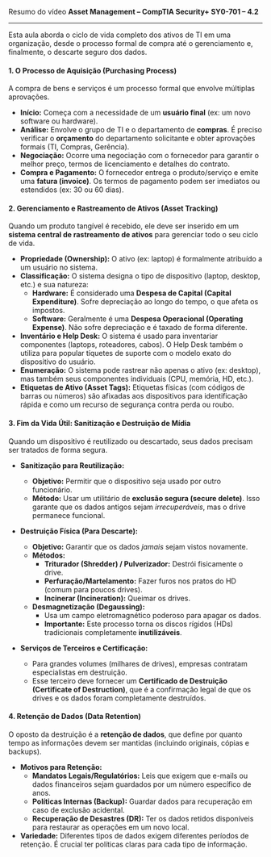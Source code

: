 Resumo do vídeo **Asset Management – CompTIA Security+ SY0-701 – 4.2**

---

Esta aula aborda o ciclo de vida completo dos ativos de TI em uma organização, desde o processo formal de compra até o gerenciamento e, finalmente, o descarte seguro dos dados.

#### **1. O Processo de Aquisição (Purchasing Process)**

A compra de bens e serviços é um processo formal que envolve múltiplas aprovações.

* **Início:** Começa com a necessidade de um **usuário final** (ex: um novo software ou hardware).
* **Análise:** Envolve o grupo de TI e o departamento de **compras**. É preciso verificar o **orçamento** do departamento solicitante e obter aprovações formais (TI, Compras, Gerência).
* **Negociação:** Ocorre uma negociação com o fornecedor para garantir o melhor preço, termos de licenciamento e detalhes do contrato.
* **Compra e Pagamento:** O fornecedor entrega o produto/serviço e emite uma **fatura (invoice)**. Os termos de pagamento podem ser imediatos ou estendidos (ex: 30 ou 60 dias).

#### **2. Gerenciamento e Rastreamento de Ativos (Asset Tracking)**

Quando um produto tangível é recebido, ele deve ser inserido em um **sistema central de rastreamento de ativos** para gerenciar todo o seu ciclo de vida.

* **Propriedade (Ownership):** O ativo (ex: laptop) é formalmente atribuído a um usuário no sistema.
* **Classificação:** O sistema designa o tipo de dispositivo (laptop, desktop, etc.) e sua natureza:
    * **Hardware:** É considerado uma **Despesa de Capital (Capital Expenditure)**. Sofre depreciação ao longo do tempo, o que afeta os impostos.
    * **Software:** Geralmente é uma **Despesa Operacional (Operating Expense)**. Não sofre depreciação e é taxado de forma diferente.
* **Inventário e Help Desk:** O sistema é usado para inventariar componentes (laptops, roteadores, cabos). O Help Desk também o utiliza para popular tíquetes de suporte com o modelo exato do dispositivo do usuário.
* **Enumeração:** O sistema pode rastrear não apenas o ativo (ex: desktop), mas também seus componentes individuais (CPU, memória, HD, etc.).
* **Etiquetas de Ativo (Asset Tags):** Etiquetas físicas (com códigos de barras ou números) são afixadas aos dispositivos para identificação rápida e como um recurso de segurança contra perda ou roubo.

#### **3. Fim da Vida Útil: Sanitização e Destruição de Mídia**

Quando um dispositivo é reutilizado ou descartado, seus dados precisam ser tratados de forma segura.

* **Sanitização para Reutilização:**
    * **Objetivo:** Permitir que o dispositivo seja usado por outro funcionário.
    * **Método:** Usar um utilitário de **exclusão segura (secure delete)**. Isso garante que os dados antigos sejam *irrecuperáveis*, mas o drive permanece funcional.

* **Destruição Física (Para Descarte):**
    * **Objetivo:** Garantir que os dados *jamais* sejam vistos novamente.
    * **Métodos:**
        * **Triturador (Shredder) / Pulverizador:** Destrói fisicamente o drive.
        * **Perfuração/Martelamento:** Fazer furos nos pratos do HD (comum para poucos drives).
        * **Incinerar (Incineration):** Queimar os drives.
    * **Desmagnetização (Degaussing):**
        * Usa um campo eletromagnético poderoso para apagar os dados.
        * **Importante:** Este processo torna os discos rígidos (HDs) tradicionais completamente **inutilizáveis**.

* **Serviços de Terceiros e Certificação:**
    * Para grandes volumes (milhares de drives), empresas contratam especialistas em destruição.
    * Esse terceiro deve fornecer um **Certificado de Destruição (Certificate of Destruction)**, que é a confirmação legal de que os drives e os dados foram completamente destruídos.

#### **4. Retenção de Dados (Data Retention)**

O oposto da destruição é a **retenção de dados**, que define por quanto tempo as informações devem ser mantidas (incluindo originais, cópias e backups).

* **Motivos para Retenção:**
    * **Mandatos Legais/Regulatórios:** Leis que exigem que e-mails ou dados financeiros sejam guardados por um número específico de anos.
    * **Políticas Internas (Backup):** Guardar dados para recuperação em caso de exclusão acidental.
    * **Recuperação de Desastres (DR):** Ter os dados retidos disponíveis para restaurar as operações em um novo local.
* **Variedade:** Diferentes tipos de dados exigem diferentes períodos de retenção. É crucial ter políticas claras para cada tipo de informação.
